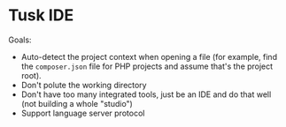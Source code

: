 # Tusk IDE

Goals:
* Auto-detect the project context when opening a file (for example, find the `composer.json` file for PHP projects and assume that's the project root).
* Don't polute the working directory
* Don't have too many integrated tools, just be an IDE and do that well (not building a whole "studio")
* Support language server protocol
